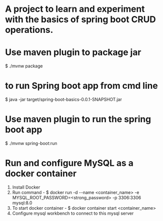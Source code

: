 # A project to learn and experiment with the basics of spring boot CRUD operations.

# Use maven plugin to package jar
$ ./mvnw package

# to run Spring boot app from cmd line
$ java -jar target/spring-boot-basics-0.0.1-SNAPSHOT.jar

# Use maven plugin to run the spring boot app
$ ./mvnw spring-boot:run
 
# Run and configure MySQL as a docker container
1. Install Docker
2. Run command - 
   $ docker run -d --name <container_name> -e MYSQL_ROOT_PASSWORD=<strong_password> -p 3306:3306 mysql:8.0
3. To start docker container - $ docker container start <container_name>
4. Configure mysql workbench to connect to this mysql server

